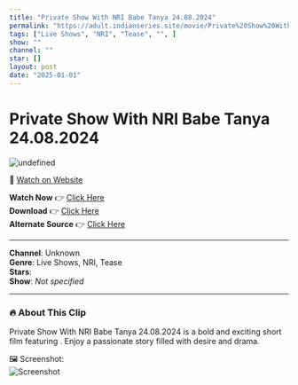 ```yaml
---
title: "Private Show With NRI Babe Tanya 24.08.2024"
permalink: "https://adult.indianseries.site/movie/Private%20Show%20With%20NRI%20Babe%20Tanya%2024.08.2024"
tags: ["Live Shows", "NRI", "Tease", "", ]
show: ""
channel: ""
star: []
layout: post
date: "2025-01-01"
---
```


# Private Show With NRI Babe Tanya 24.08.2024

![undefined](https://desisins.com/wp-content/uploads/2024/08/Tanya-NRI-Live-Tease-DesiSins.com_.jpg)

🔗 [Watch on Website](https://adult.indianseries.site/movie/Private%20Show%20With%20NRI%20Babe%20Tanya%2024.08.2024)

**Watch Now** 👉 [Click Here](https://adult.indianseries.site/movie/Private%20Show%20With%20NRI%20Babe%20Tanya%2024.08.2024)  
**Download** 👉 [Click Here](https://adult.indianseries.site/movie/Private%20Show%20With%20NRI%20Babe%20Tanya%2024.08.2024)  
**Alternate Source** 👉 [Click Here](https://adult.indianseries.site/movie/Private%20Show%20With%20NRI%20Babe%20Tanya%2024.08.2024)

---

**Channel**: Unknown  
**Genre**: Live Shows, NRI, Tease  
**Stars**:   
**Show**: *Not specified*

---

### 🔥 About This Clip

Private Show With NRI Babe Tanya 24.08.2024 is a bold and exciting short film featuring . Enjoy a passionate story filled with desire and drama.
 
🖼️ Screenshot:  
![Screenshot](https://desisins.com/wp-content/uploads/2024/08/Tanya-NRI-Live-Tease-DesiSins.com_.jpg)
